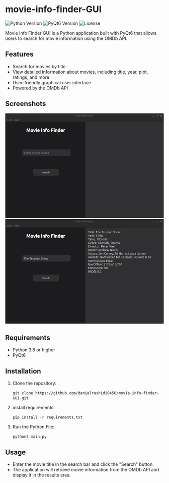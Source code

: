 # movie-info-finder-GUI
![Python Version](https://img.shields.io/badge/Python-3.8%2B-blue)
![PyQt6 Version](https://img.shields.io/badge/PyQt6-6.0%2B-blue)
![License](https://img.shields.io/badge/License-MIT-green)

Movie Info Finder GUI is a Python application built with PyQt6 that allows users to search for movie information using the OMDb API.

## Features

- Search for movies by title
- View detailed information about movies, including title, year, plot, ratings, and more
- User-friendly graphical user interface
- Powered by the OMDb API

## Screenshots

![Screenshot 1](Screenshots/Screenshot_1.png)
![Screenshot 2](Screenshots/Screenshot_2.png)

## Requirements

- Python 3.8 or higher
- PyQt6

## Installation

1. Clone the repository:

   ```shell
   git clone https://github.com/danialrashidi0456/movie-info-finder-GUI.git
2. install requirements:
   ```shell
   pip install -r requirements.txt
3. Run the Python File:
   ```shell
   python3 main.py

## Usage

- Enter the movie title in the search bar and click the "Search" button.
- The application will retrieve movie information from the OMDb API and display it in the results area.

